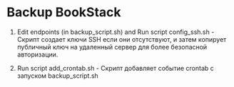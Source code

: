 # Backup BookStack    
 1) Edit endpoints (in backup_script.sh) and Run script config_ssh.sh  - Скрипт создает ключи SSH если они отсутствуют, и затем копирует публичный ключ на удаленный сервер для более безопасной авторизации.

 2) Run script add_crontab.sh  - Скрипт добавляет событие crontab с запуском backup_script.sh


